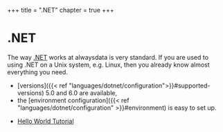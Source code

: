 +++
title = ".NET"
chapter = true
+++

# .NET

The way [.NET](https://dotnet.microsoft.com/) works at alwaysdata is very standard. If you are used to using .NET on a Unix system, e.g. Linux, then you already know almost everything you need.

- [versions]({{< ref "languages/dotnet/configuration">}}#supported-versions) 5.0 and 6.0 are available,
- the [environment configuration]({{< ref "languages/dotnet/configuration" >}}#environment) is easy to set up.

* [Hello World Tutorial](https://learn.microsoft.com/en-us/aspnet/core/getting-started/?view=aspnetcore-6.0&tabs=linux)
